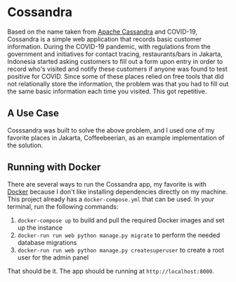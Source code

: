 # Cossandra
Based on the name taken from [Apache Cassandra](https://cassandra.apache.org "Apache Cassandra") and COVID-19, Cossandra is a simple web application that records basic customer information. During the COVID-19 pandemic, with regulations from the government and initiatives for contact tracing, restaurants/bars in Jakarta, Indonesia started asking customers to fill out a form upon entry in order to record who's visited and notify these customers if anyone was found to test positive for COVID. Since some of these places relied on free tools that did not relationally store the information, the problem was that you had to fill out the same basic information each time you visited. This got repetitive.

## A Use Case
Cosssandra was built to solve the above problem, and I used one of my favorite places in Jakarta, Coffeebeerian, as an example implementation of the solution.

## Running with Docker
There are several ways to run the Cossandra app, my favorite is with [Docker](http://docker.com "Docker") because I don't like installing dependencies directly on my machine. This project already has a `docker-compose.yml` that can be used. In your terminal, run the following commands:

1. `docker-compose up` to build and pull the required Docker images and set up the instance
2. `docker-run run web python manage.py migrate` to perform the needed database migrations
3. `docker-run run web python manage.py createsuperuser` to create a root user for the admin panel

That should be it. The app should be running at `http://localhost:8000`.